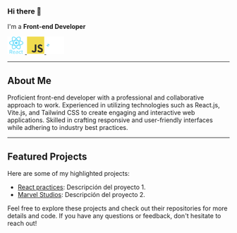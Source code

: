 ### Hi there 👋

<span>I'm a <strong>Front-end Developer</strong></span>
<br>
<p align="left">
  <a href="https://reactjs.org/" target="_blank" rel="noreferrer"> 
    <img src="https://raw.githubusercontent.com/devicons/devicon/master/icons/react/react-original-wordmark.svg" alt="react" width="40" height="40"/> 
  </a>
  <a href="https://developer.mozilla.org/en-US/docs/Web/JavaScript" target="_blank" rel="noreferrer">
    <img src="https://raw.githubusercontent.com/devicons/devicon/master/icons/javascript/javascript-original.svg" alt="javascript" width="40" height="40"/>
  </a>
  <a href="https://tailwindcss.com/" target="_blank" rel="noreferrer">
    <img src="https://raw.githubusercontent.com/devicons/devicon/master/icons/tailwindcss/tailwindcss-original-wordmark.svg" alt="tailwindcss" width="40" height="40"/>
  </a>
</p>

---

## About Me

Proficient front-end developer with a professional and collaborative approach to work. Experienced in utilizing technologies such as React.js, Vite.js, and Tailwind CSS to create engaging and interactive web applications. Skilled in crafting responsive and user-friendly interfaces while adhering to industry best practices.

---

## Featured Projects

Here are some of my highlighted projects:

- [React practices](https://github.com/Fran-chess/small-project-React): Descripción del proyecto 1.
- [Marvel Studios](https://github.com/Fran-chess/marvel-studios): Descripción del proyecto 2.

Feel free to explore these projects and check out their repositories for more details and code. If you have any questions or feedback, don't hesitate to reach out!
